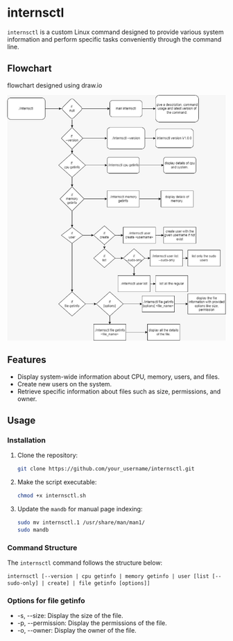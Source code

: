 # internsctl

`internsctl` is a custom Linux command designed to provide various system information and perform specific tasks conveniently through the command line.

## Flowchart
flowchart designed using draw.io

![flowchart](flowchart.jpeg)

## Features

- Display system-wide information about CPU, memory, users, and files.
- Create new users on the system.
- Retrieve specific information about files such as size, permissions, and owner.

## Usage

### Installation

1. Clone the repository:

    ```bash
    git clone https://github.com/your_username/internsctl.git
    ```

2. Make the script executable:

    ```bash
    chmod +x internsctl.sh
    ```

3. Update the `mandb` for manual page indexing:

    ```bash
    sudo mv internsctl.1 /usr/share/man/man1/
    sudo mandb
    ```

### Command Structure

The `internsctl` command follows the structure below:

```plaintext
internsctl [--version | cpu getinfo | memory getinfo | user [list [--sudo-only] | create] | file getinfo [options]]
```
### Options for file getinfo
- -s, --size: Display the size of the file.
- -p, --permission: Display the permissions of the file.
- -o, --owner: Display the owner of the file.